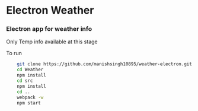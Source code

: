 # Electron Weather
### Electron app for weather info 

Only Temp info available at this stage

To run
```sh
    git clone https://github.com/manishsingh10895/weather-electron.git Weather
    cd Weather
    npm install 
    cd src 
    npm install
    cd ..
    webpack -w
    npm start
``` 

